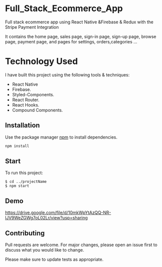 # **Full_Stack_Ecommerce_App**

Full stack ecommerce app using React Native &amp;Firebase &amp; Redux with the Stripe Payment Integration

It contains the home page, sales page, sign-in page, sign-up page, browse page, payment page, and pages for settings, orders,categories ...


# Technology Used 

 I have built this project using the following tools & techniques:

- React Native
- Firebase.
- Styled-Components.
- React Router.
- React Hooks.
- Compound Components.

## Installation

Use the package manager [npm](https://www.npmjs.com/) to install dependencies.

```bash
npm install
```


## Start

To run this project:

```
$ cd ../projectName
$ npm start
```

## Demo

https://drive.google.com/file/d/10mkWpYtAzQQ-NR-lJV9WeZGWg7oL02Lr/view?usp=sharing

## Contributing
Pull requests are welcome. For major changes, please open an issue first to discuss what you would like to change.

Please make sure to update tests as appropriate.
